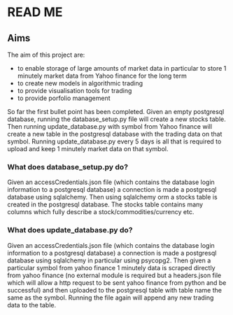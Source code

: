 # READ ME
## Aims
The aim of this project are:
* to enable storage of large amounts of market data in particular to store 1 minutely market data from Yahoo finance for the long term
* to create new models in algorithmic trading 
* to provide visualisation tools for trading
* to provide porfolio management 

So far the first bullet point has been completed. Given an empty postgresql database, running the database_setup.py file will create a new stocks table. Then running update_database.py with symbol from Yahoo finance will create a new table in the postgresql database with the trading data on that symbol. Running update_database.py every 5 days is all that is required to upload and keep 1 minutely market data on that symbol.  

### What does database_setup.py do?
Given an accessCredentials.json file (which contains the database login information to a postgresql database) a connection is made a postgresql database using sqlalchemy. Then using sqlalchemy orm a stocks table is created in the postgresql database. The stocks table contains many columns which fully describe a stock/commodities/currency etc. 

### What does update_database.py do?
Given an accessCredentials.json file (which contains the database login information to a postgresql database) a connection is made a postgresql database using sqlalchemy in particular using psycopg2. Then given a particular symbol from yahoo finance 1 minutely data is scraped directly from yahoo finance (no external module is required but a headers.json file which will allow a http request to be sent yahoo finance from python and be successful) and then uploaded to the postgresql table with table name the same as the symbol. Running the file again will append any new trading data to the table.  
